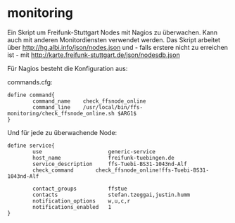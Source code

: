 # monitoring
Ein Skript um Freifunk-Stuttgart Nodes mit Nagios zu überwachen. Kann auch mit anderen Monitordiensten verwendet werden. Das Skript arbeitet über http://hg.albi.info/json/nodes.json und - falls erstere nicht zu erreichen ist - mit http://karte.freifunk-stuttgart.de/json/nodesdb.json

Für Nagios besteht die Konfiguration aus:

commands.cfg:
```
define command{
        command_name    check_ffsnode_online
        command_line    /usr/local/bin/ffs-monitoring/check_ffsnode_online.sh $ARG1$
}
```

Und für jede zu überwachende Node:

```
define service{
        use                     generic-service
        host_name               freifunk-tuebingen.de
        service_description     ffs-Tuebi-BS31-1043nd-Alf
        check_command 		check_ffsnode_online!ffs-Tuebi-BS31-1043nd-Alf

        contact_groups          ffstue
        contacts                stefan.tzeggai,justin.humm
        notification_options    w,u,c,r
        notifications_enabled   1
}
```
